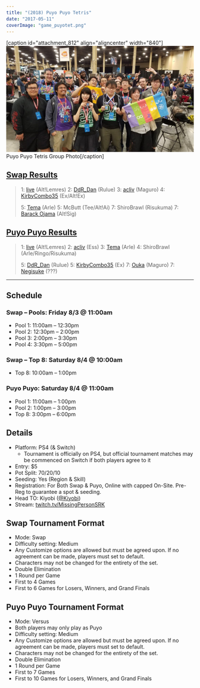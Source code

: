 ```yaml
---
title: "(2018) Puyo Puyo Tetris"
date: "2017-05-11"
coverImage: "game_puyotet.png"
---
```


\[caption id="attachment\_812" align="aligncenter" width="840"\]![Puyo Puyo Tetris Group Photo](/uploads/puyotet_group-1024x576.jpg) Puyo Puyo Tetris Group Photo\[/caption\]

## [Swap Results](https://smash.gg/tournament/animevo-2018/events/puyo-puyo-tetris-swap/overview)

> 1: [live](http://twitter.com/livedesu) (Alt!Lemres) 2: [DdR\_Dan](http://twitter.com/Regenned) (Rulue) 3: [acliv](http://twitter.com/aclivtak) (Maguro) 4: [KirbyCombo35](http://twitter.com/KirbyCombo35) (Ex/Alt!Ex)
> 
> 5: [Tema](http://twitter.com/tema2424) (Arle) 5: McButt (Tee/Alt!Ai) 7: ShiroBrawl (Risukuma) 7: [Barack Ojama](http://twitter.com/zanverse) (Alt!Sig)

## [Puyo Puyo Results](https://smash.gg/tournament/animevo-2018/events/puyo-puyo-tetris-puyo-puyo/overview)

> 1: [live](http://twitter.com/livedesu) (Alt!Lemres) 2: [acliv](http://twitter.com/aclivtak) (Ess) 3: [Tema](http://twitter.com/tema2424) (Arle) 4: ShiroBrawl (Arle/Ringo/Risukuma)
> 
> 5: [DdR\_Dan](http://twitter.com/Regenned) (Rulue) 5: [KirbyCombo35](http://twitter.com/KirbyCombo35) (Ex) 7: [Ouka](http://twitter.com/performerouka) (Maguro) 7: [Negisuke](http://twitter.com/negisuke649) (???)

* * *

## Schedule

### Swap – Pools: Friday 8/3 @ 11:00am

- Pool 1: 11:00am – 12:30pm
- Pool 2: 12:30pm – 2:00pm
- Pool 3: 2:00pm – 3:30pm
- Pool 4: 3:30pm – 5:00pm

### Swap – Top 8: Saturday 8/4 @ 10:00am

- Top 8: 10:00am – 1:00pm

### Puyo Puyo: Saturday 8/4 @ 11:00am

- Pool 1: 11:00am – 1:00pm
- Pool 2: 1:00pm – 3:00pm
- Top 8: 3:00pm – 6:00pm

## Details

- Platform: PS4 (& Switch)
    - Tournament is officially on PS4, but official tournament matches may be commenced on Switch if both players agree to it
- Entry: $5
- Pot Split: 70/20/10
- Seeding: Yes (Region & Skill)
- Registration: For Both Swap & Puyo, Online with capped On-Site. Pre-Reg to guarantee a spot & seeding.
- Head TO: Kiyobi ([@Kiyobi](https://twitter.com/Kiyobi))
- Stream: [twitch.tv/MissingPersonSRK](https://twitch.tv/missingpersonsrk)

## Swap Tournament Format

- Mode: Swap
- Difficulty setting: Medium
- Any Customize options are allowed but must be agreed upon. If no agreement can be made, players must set to default.
- Characters may not be changed for the entirety of the set.
- Double Elimination
- 1 Round per Game
- First to 4 Games
- First to 6 Games for Losers, Winners, and Grand Finals

## Puyo Puyo Tournament Format

- Mode: Versus
- Both players may only play as Puyo
- Difficulty setting: Medium
- Any Customize options are allowed but must be agreed upon. If no agreement can be made, players must set to default.
- Characters may not be changed for the entirety of the set.
- Double Elimination
- 1 Round per Game
- First to 7 Games
- First to 10 Games for Losers, Winners, and Grand Finals

